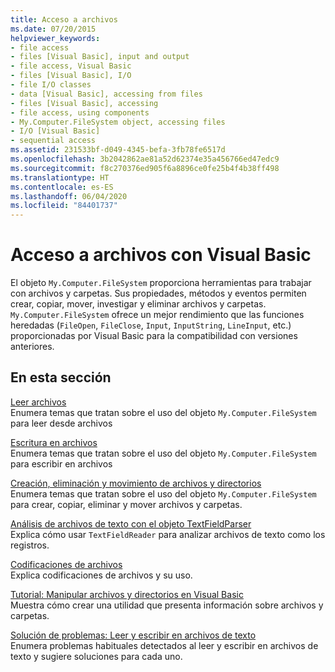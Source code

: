 ```yaml
---
title: Acceso a archivos
ms.date: 07/20/2015
helpviewer_keywords:
- file access
- files [Visual Basic], input and output
- file access, Visual Basic
- files [Visual Basic], I/O
- file I/O classes
- data [Visual Basic], accessing from files
- files [Visual Basic], accessing
- file access, using components
- My.Computer.FileSystem object, accessing files
- I/O [Visual Basic]
- sequential access
ms.assetid: 231533bf-d049-4345-befa-3fb78fe6517d
ms.openlocfilehash: 3b2042862ae81a52d62374e35a456766ed47edc9
ms.sourcegitcommit: f8c270376ed905f6a8896ce0fe25b4f4b38ff498
ms.translationtype: HT
ms.contentlocale: es-ES
ms.lasthandoff: 06/04/2020
ms.locfileid: "84401737"
---
```

# <a name="file-access-with-visual-basic"></a>Acceso a archivos con Visual Basic

El objeto `My.Computer.FileSystem` proporciona herramientas para trabajar con archivos y carpetas. Sus propiedades, métodos y eventos permiten crear, copiar, mover, investigar y eliminar archivos y carpetas. `My.Computer.FileSystem` ofrece un mejor rendimiento que las funciones heredadas (`FileOpen`, `FileClose`, `Input`, `InputString`, `LineInput`, etc.) proporcionadas por Visual Basic para la compatibilidad con versiones anteriores.  
  
## <a name="in-this-section"></a>En esta sección  

 [Leer archivos](reading-from-files.md)  
 Enumera temas que tratan sobre el uso del objeto `My.Computer.FileSystem` para leer desde archivos  
  
 [Escritura en archivos](writing-to-files.md)  
 Enumera temas que tratan sobre el uso del objeto `My.Computer.FileSystem` para escribir en archivos  
  
 [Creación, eliminación y movimiento de archivos y directorios](creating-deleting-and-moving-files-and-directories.md)  
 Enumera temas que tratan sobre el uso del objeto `My.Computer.FileSystem` para crear, copiar, eliminar y mover archivos y carpetas.  
  
 [Análisis de archivos de texto con el objeto TextFieldParser](parsing-text-files-with-the-textfieldparser-object.md)  
 Explica cómo usar `TextFieldReader` para analizar archivos de texto como los registros.  
  
 [Codificaciones de archivos](file-encodings.md)  
 Explica codificaciones de archivos y su uso.  
  
 [Tutorial: Manipular archivos y directorios en Visual Basic](walkthrough-manipulating-files-and-directories.md)  
 Muestra cómo crear una utilidad que presenta información sobre archivos y carpetas.  
  
 [Solución de problemas: Leer y escribir en archivos de texto](troubleshooting-reading-from-and-writing-to-text-files.md)  
 Enumera problemas habituales detectados al leer y escribir en archivos de texto y sugiere soluciones para cada uno.
